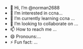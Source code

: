- 👋 Hi, I’m @norman2688
- 👀 I’m interested in ccna...
- 🌱 I’m currently learning ccna ...
- 💞️ I’m looking to collaborate on ...
- 📫 How to reach me ...
- 😄 Pronouns:...
- ⚡ Fun fact: ...

<!---
norman2688/norman2688 is a ✨ special ✨ repository because its `README.md` (this file) appears on your GitHub profile.
You can click the Preview link to take a look at your changes.
--->
